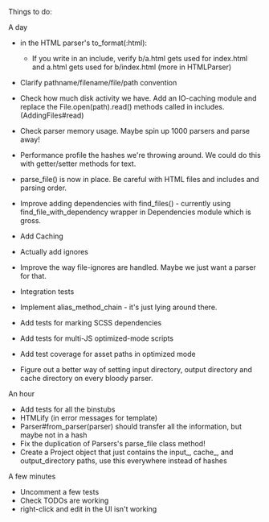 Things to do:


A day

- in the HTML parser's to_format(:html):
  - If you write <!-- @include a --> in an include, verify b/a.html gets used for index.html and a.html gets used for b/index.html (more in HTMLParser)
- Clarify pathname/filename/file/path convention
- Check how much disk activity we have. Add an IO-caching module and replace the File.open(path).read() methods called in includes. (AddingFiles#read)
- Check parser memory usage. Maybe spin up 1000 parsers and parse away!
- Performance profile the hashes we're throwing around. We could do this with getter/setter methods for text.
- parse_file() is now in place. Be careful with HTML files and includes and parsing order.
- Improve adding dependencies with find_files() - currently using find_file_with_dependency wrapper in Dependencies module which is gross.
- Add Caching
- Actually add ignores
- Improve the way file-ignores are handled. Maybe we just want a parser for that.

- Integration tests
- Implement alias_method_chain - it's just lying around there.
- Add tests for marking SCSS dependencies
- Add tests for multi-JS optimized-mode scripts
- Add test coverage for asset paths in optimized mode
- Figure out a better way of setting input directory, output directory and cache directory on every bloody parser.

An hour
- Add tests for all the binstubs
- HTMLify (in error messages for template)
- Parser#from_parser(parser) should transfer all the information, but maybe not in a hash
- Fix the duplication of Parsers's parse_file class method!
- Create a Project object that just contains the input_, cache_, and output_directory paths, use this everywhere instead of hashes

A few minutes
- Uncomment a few tests
- Check TODOs are working
- right-click and edit in the UI isn't working